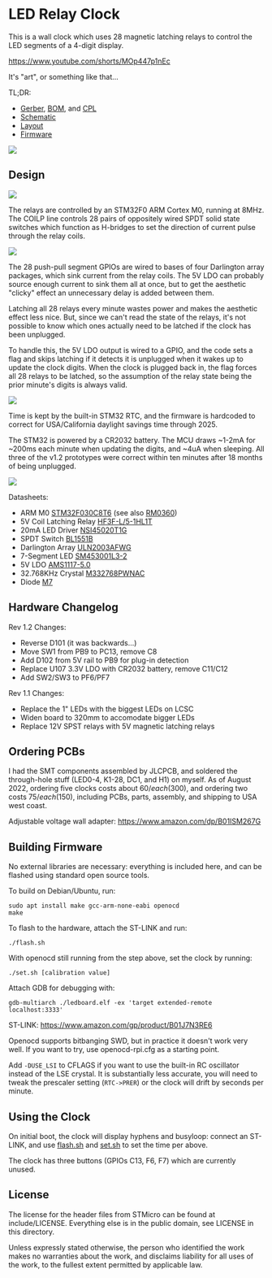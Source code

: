 LED Relay Clock
===============

This is a wall clock which uses 28 magnetic latching relays to control the LED
segments of a 4-digit display.

https://www.youtube.com/shorts/MOp447p1nEc

It's "art", or something like that...

TL;DR:

* [Gerber](prod/v012-GERBER.zip), [BOM](prod/v012-BOM.csv), and [CPL](prod/v012-CPL.csv)
* [Schematic](prod/v012-SCHEMATIC.pdf)
* [Layout](prod/v012-LAYOUT.pdf)
* [Firmware](firmware.c)

![](https://static.wbinvd.org/img/relayclock/v012.jpg)

Design
------

![](https://static.wbinvd.org/img/relayclock/mcu.jpg)

The relays are controlled by an STM32F0 ARM Cortex M0, running at 8MHz. The
COILP line controls 28 pairs of oppositely wired SPDT solid state switches which
function as H-bridges to set the direction of current pulse through the relay
coils.

![](https://static.wbinvd.org/img/relayclock/relays.jpg)

The 28 push-pull segment GPIOs are wired to bases of four Darlington array
packages, which sink current from the relay coils. The 5V LDO can probably
source enough current to sink them all at once, but to get the aesthetic
"clicky" effect an unnecessary delay is added between them.

Latching all 28 relays every minute wastes power and makes the aesthetic effect
less nice. But, since we can't read the state of the relays, it's not possible
to know which ones actually need to be latched if the clock has been unplugged.

To handle this, the 5V LDO output is wired to a GPIO, and the code sets a flag
and skips latching if it detects it is unplugged when it wakes up to update the
clock digits. When the clock is plugged back in, the flag forces all 28 relays
to be latched, so the assumption of the relay state being the prior minute's
digits is always valid.

![](https://static.wbinvd.org/img/relayclock/dars.jpg)

Time is kept by the built-in STM32 RTC, and the firmware is hardcoded to correct
for USA/California daylight savings time through 2025.

The STM32 is powered by a CR2032 battery. The MCU draws ~1-2mA for ~200ms each
minute when updating the digits, and ~4uA when sleeping. All three of the v1.2
prototypes were correct within ten minutes after 18 months of being unplugged.

![](https://static.wbinvd.org/img/relayclock/current.jpg)

Datasheets:

* ARM M0 [STM32F030C8T6](https://datasheet.lcsc.com/lcsc/1811061717_STMicroelectronics-STM32F030C8T6_C23922.pdf) (see also [RM0360](https://www.st.com/resource/en/reference_manual/dm00091010-stm32f030x4-x6-x8-xc-and-stm32f070x6-xb-advanced-arm-based-32-bit-mcus-stmicroelectronics.pdf))
* 5V Coil Latching Relay [HF3F-L/5-1HL1T](https://datasheet.lcsc.com/lcsc/1810131920_HF-Xiamen-Hongfa-Electroacoustic-HF3F-L-5-1HL1T_C190594.pdf)
* 20mA LED Driver [NSI45020T1G](https://datasheet.lcsc.com/lcsc/2102202232_onsemi-NSI45020T1G_C129159.pdf)
* SPDT Switch [BL1551B](https://datasheet.lcsc.com/lcsc/2201121900_BL-Shanghai-Belling-BL1551B_C2944066.pdf)
* Darlington Array [ULN2003AFWG](https://datasheet.lcsc.com/lcsc/1810271709_TOSHIBA-ULN2003AFWG_C5437.pdf)
* 7-Segment LED [SM453001L3-2](https://datasheet.lcsc.com/lcsc/1809291541_ARKLED-Wuxi-ARK-Tech-Elec-SM453001L3-2_C164873.pdf)
* 5V LDO [AMS1117-5.0](https://datasheet.lcsc.com/lcsc/1810231832_Advanced-Monolithic-Systems-AMS1117-5-0_C6187.pdf)
* 32.768KHz Crystal [M332768PWNAC](https://datasheet.lcsc.com/lcsc/2202131930_JYJE-M332768PWNAC_C2838414.pdf)
* Diode [M7](https://datasheet.lcsc.com/lcsc/1811051611_BORN-M7_C266550.pdf)

Hardware Changelog
------------------

Rev 1.2 Changes:

* Reverse D101 (it was backwards...)
* Move SW1 from PB9 to PC13, remove C8
* Add D102 from 5V rail to PB9 for plug-in detection
* Replace U107 3.3V LDO with CR2032 battery, remove C11/C12
* Add SW2/SW3 to PF6/PF7

Rev 1.1 Changes:

* Replace the 1" LEDs with the biggest LEDs on LCSC
* Widen board to 320mm to accomodate bigger LEDs
* Replace 12V SPST relays with 5V magnetic latching relays

Ordering PCBs
-------------

I had the SMT components assembled by JLCPCB, and soldered the through-hole
stuff (LED0-4, K1-28, DC1, and H1) on myself. As of August 2022, ordering five
clocks costs about $60/each ($300), and ordering two costs $75/each ($150),
including PCBs, parts, assembly, and shipping to USA west coast.

Adjustable voltage wall adapter: https://www.amazon.com/dp/B01ISM267G

Building Firmware
-----------------

No external libraries are necessary: everything is included here, and can be
flashed using standard open source tools.

To build on Debian/Ubuntu, run:

	sudo apt install make gcc-arm-none-eabi openocd
	make

To flash to the hardware, attach the ST-LINK and run:

	./flash.sh

With openocd still running from the step above, set the clock by running:

	./set.sh [calibration value]

Attach GDB for debugging with:

	gdb-multiarch ./ledboard.elf -ex 'target extended-remote localhost:3333'

ST-LINK: https://www.amazon.com/gp/product/B01J7N3RE6

Openocd supports bitbanging SWD, but in practice it doesn't work very well. If
you want to try, use openocd-rpi.cfg as a starting point.

Add `-DUSE_LSI` to CFLAGS if you want to use the built-in RC oscillator instead
of the LSE crystal. It is substantially less accurate, you will need to tweak
the prescaler setting (`RTC->PRER`) or the clock will drift by seconds per
minute.

Using the Clock
---------------

On initial boot, the clock will display hyphens and busyloop: connect an ST-LINK,
and use [flash.sh](flash.sh) and [set.sh](set.sh) to set the time per above.

The clock has three buttons (GPIOs C13, F6, F7) which are currently unused.

License
-------

The license for the header files from STMicro can be found at include/LICENSE.
Everything else is in the public domain, see LICENSE in this directory.

Unless expressly stated otherwise, the person who identified the work makes no
warranties about the work, and disclaims liability for all uses of the work, to
the fullest extent permitted by applicable law.
